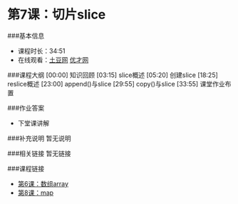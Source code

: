 第7课：切片slice
==========================

###基本信息
- 课程时长：34:51
- 在线观看：[土豆网](http://www.tudou.com/programs/view/I-hrdoouUjs/) [优才网](http://www.ucai.cn/course/chapter/69/3210/4625)

###课程大纲
	[00:00] 知识回顾
	[03:15] slice概述
	[05:20] 创建slice
	[18:25] reslice概述
	[23:00] append()与slice
	[29:55] copy()与slice
	[33:55] 课堂作业布置
	
###作业答案
- 下堂课讲解

###补充说明
暂无说明

###相关链接
暂无链接

###课程链接
- [第6课：数组array](../lecture6/lecture6.md)
- [第8课：map](../lecture8/lecture8.md)
